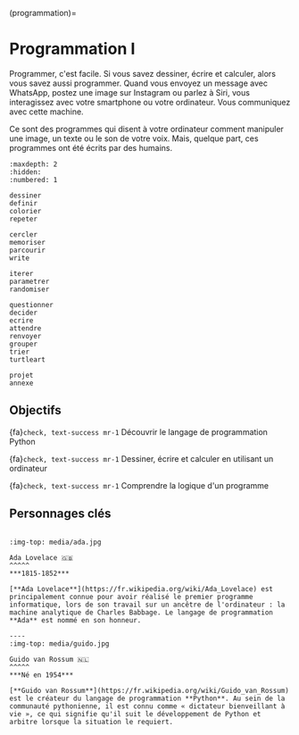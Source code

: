 (programmation)=

# Programmation I

Programmer, c'est facile. Si vous savez dessiner, écrire et calculer, alors vous savez aussi programmer.
Quand vous envoyez un message avec WhatsApp, postez une image sur Instagram ou parlez à Siri, vous interagissez avec votre smartphone ou votre ordinateur. Vous communiquez avec cette machine.

Ce sont des programmes qui disent à votre ordinateur comment manipuler une image, un texte ou le son de votre voix. Mais, quelque part, ces programmes ont été écrits par des humains.

````{toctree}
:maxdepth: 2
:hidden:
:numbered: 1

dessiner
definir
colorier
repeter

cercler
memoriser
parcourir
write

iterer
parametrer
randomiser

questionner
decider
ecrire
attendre
renvoyer
grouper
trier
turtleart

projet
annexe
````

## Objectifs

{fa}`check, text-success mr-1` Découvrir le langage de programmation Python

{fa}`check, text-success mr-1` Dessiner, écrire et calculer en utilisant un ordinateur

{fa}`check, text-success mr-1` Comprendre la logique d'un programme

## Personnages clés

````{panels}

:img-top: media/ada.jpg

Ada Lovelace 🇬🇧
^^^^^
***1815-1852***

[**Ada Lovelace**](https://fr.wikipedia.org/wiki/Ada_Lovelace) est principalement connue pour avoir réalisé le premier programme informatique, lors de son travail sur un ancêtre de l'ordinateur : la machine analytique de Charles Babbage. Le langage de programmation **Ada** est nommé en son honneur.

----
:img-top: media/guido.jpg

Guido van Rossum 🇳🇱
^^^^^
***Né en 1954***

[**Guido van Rossum**](https://fr.wikipedia.org/wiki/Guido_van_Rossum) est le créateur du langage de programmation **Python**. Au sein de la communauté pythonienne, il est connu comme « dictateur bienveillant à vie », ce qui signifie qu'il suit le développement de Python et arbitre lorsque la situation le requiert.
````
